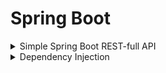 # Spring Boot

[comment]: <> (<details>)

[comment]: <> (<summary>Simple Spring Boot REST-full API</summary>)

[comment]: <> (</details>)


<details>
<summary>Simple Spring Boot REST-full API</summary>

* Add the following code in the main application file for a simple get request.
  
      @SpringBootApplication
      public class LearningSpringBootApplication {
    
            public static void main(String[] args) {
                SpringApplication.run(LearningSpringBootApplication.class, args);
            }
    
            @RestController
            class MessageController {
    
                @RequestMapping(method = RequestMethod.GET)
                Message getMessage() {
                    return new Message("Hello World!");
                }
            }
    
            class Message {
  
                private final String message;
    
                public String getMessage() {
                    return message;
                }
    
                public Message(String message) {
                    this.message = message;
                }
            }
      }

* When accessed on `localhost:8080`, a JSON is returned:

        {
            "message": "Hello World!"
        }

</details>

<details>
<summary>Dependency Injection</summary>



</details>
